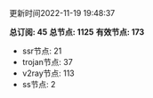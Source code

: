 更新时间2022-11-19 19:48:37

**总订阅: 45**
**总节点: 1125**
**有效节点: 173**
- ssr节点: 21
- trojan节点: 37
- v2ray节点: 113
- ss节点: 2
